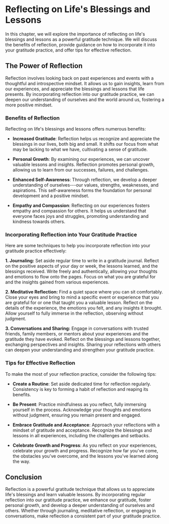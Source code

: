 Reflecting on Life's Blessings and Lessons
=====================================================

In this chapter, we will explore the importance of reflecting on life's blessings and lessons as a powerful gratitude technique. We will discuss the benefits of reflection, provide guidance on how to incorporate it into your gratitude practice, and offer tips for effective reflection.

The Power of Reflection
-----------------------

Reflection involves looking back on past experiences and events with a thoughtful and introspective mindset. It allows us to gain insights, learn from our experiences, and appreciate the blessings and lessons that life presents. By incorporating reflection into our gratitude practice, we can deepen our understanding of ourselves and the world around us, fostering a more positive mindset.

### Benefits of Reflection

Reflecting on life's blessings and lessons offers numerous benefits:

* **Increased Gratitude**: Reflection helps us recognize and appreciate the blessings in our lives, both big and small. It shifts our focus from what may be lacking to what we have, cultivating a sense of gratitude.

* **Personal Growth**: By examining our experiences, we can uncover valuable lessons and insights. Reflection promotes personal growth, allowing us to learn from our successes, failures, and challenges.

* **Enhanced Self-Awareness**: Through reflection, we develop a deeper understanding of ourselves---our values, strengths, weaknesses, and aspirations. This self-awareness forms the foundation for personal development and a positive mindset.

* **Empathy and Compassion**: Reflecting on our experiences fosters empathy and compassion for others. It helps us understand that everyone faces joys and struggles, promoting understanding and kindness towards others.

### Incorporating Reflection into Your Gratitude Practice

Here are some techniques to help you incorporate reflection into your gratitude practice effectively:

**1. Journaling:** Set aside regular time to write in a gratitude journal. Reflect on the positive aspects of your day or week, the lessons learned, and the blessings received. Write freely and authentically, allowing your thoughts and emotions to flow onto the pages. Focus on what you are grateful for and the insights gained from various experiences.

**2. Meditative Reflection:** Find a quiet space where you can sit comfortably. Close your eyes and bring to mind a specific event or experience that you are grateful for or one that taught you a valuable lesson. Reflect on the details of the experience, the emotions you felt, and any insights it brought. Allow yourself to fully immerse in the reflection, observing without judgment.

**3. Conversations and Sharing:** Engage in conversations with trusted friends, family members, or mentors about your experiences and the gratitude they have evoked. Reflect on the blessings and lessons together, exchanging perspectives and insights. Sharing your reflections with others can deepen your understanding and strengthen your gratitude practice.

### Tips for Effective Reflection

To make the most of your reflection practice, consider the following tips:

* **Create a Routine**: Set aside dedicated time for reflection regularly. Consistency is key to forming a habit of reflection and reaping its benefits.

* **Be Present**: Practice mindfulness as you reflect, fully immersing yourself in the process. Acknowledge your thoughts and emotions without judgment, ensuring you remain present and engaged.

* **Embrace Gratitude and Acceptance**: Approach your reflections with a mindset of gratitude and acceptance. Recognize the blessings and lessons in all experiences, including the challenges and setbacks.

* **Celebrate Growth and Progress**: As you reflect on your experiences, celebrate your growth and progress. Recognize how far you've come, the obstacles you've overcome, and the lessons you've learned along the way.

Conclusion
----------

Reflection is a powerful gratitude technique that allows us to appreciate life's blessings and learn valuable lessons. By incorporating regular reflection into our gratitude practice, we enhance our gratitude, foster personal growth, and develop a deeper understanding of ourselves and others. Whether through journaling, meditative reflection, or engaging in conversations, make reflection a consistent part of your gratitude practice.
